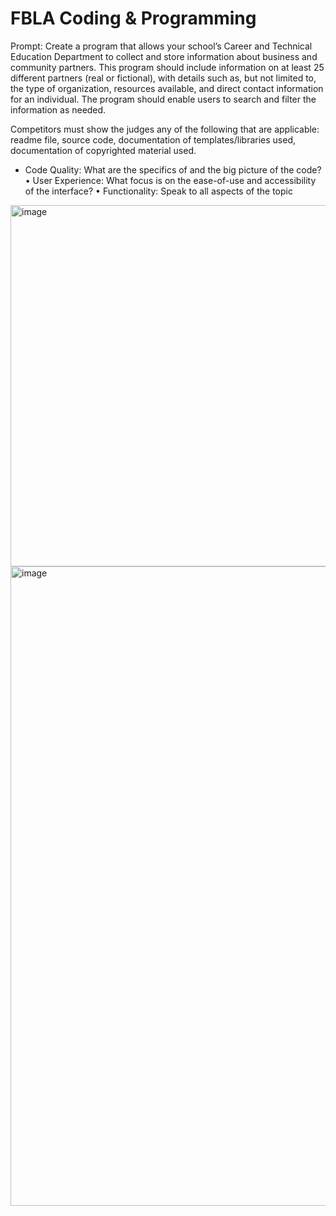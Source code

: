 # FBLA Coding & Programming

Prompt: 
Create a program that allows your school’s Career and Technical Education Department to
collect and store information about business and community partners. This program should
include information on at least 25 different partners (real or fictional), with details such as,
but not limited to, the type of organization, resources available, and direct contact
information for an individual. The program should enable users to search and filter the
information as needed.

Competitors must show the judges any of the following that are
applicable: readme file, source code, documentation of
templates/libraries used, documentation of copyrighted material used.


- Code Quality: What are the specifics of and the big picture of
the code?
• User Experience: What focus is on the ease-of-use and
accessibility of the interface?
• Functionality: Speak to all aspects of the topic


<img width="578" alt="image" src="https://github.com/Narain-Singaram/nexus_connect_24/assets/112223598/5b39cbc7-272a-45d0-9d11-e4deb36f9181">
<img width="1023" alt="image" src="https://github.com/Narain-Singaram/nexus_connect_24/assets/112223598/ec995580-c958-4fb7-88e1-2cfad470ce62">


